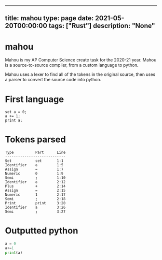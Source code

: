 
---
title: mahou
type: page
date: 2021-05-20T00:00:00
tags: ["Rust"]
description: "None"
---


# mahou

Mahou is my AP Computer Science create task for the 2020-21 year. Mahou is a source-to-source compiler, from a custom language to python.

Mahou uses a lexer to find all of the tokens in the original source, then uses a parser to convert the source code into python.

# First language
```
set a = 0;
a += 1;
print a;
```

# Tokens parsed
```
Type          Part      Line
----------------------------
Set           set       1:1
Identifier    a         1:5
Assign        =         1:7
Numeric       0         1:9
Semi          ;         1:10
Identifier    a         2:12
Plus          +         2:14
Assign        =         2:15
Numeric       1         2:17
Semi          ;         2:18
Print         print     3:20
Identifier    a         3:26
Semi          ;         3:27
```

# Outputted python
```py
a = 0
a+=1
print(a)
```
